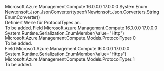 <Type Name="ProtocolTypes" FullName="Microsoft.Azure.Management.Compute.Models.ProtocolTypes">
  <TypeSignature Language="C#" Value="public enum ProtocolTypes" />
  <TypeSignature Language="ILAsm" Value=".class public auto ansi sealed ProtocolTypes extends System.Enum" />
  <TypeSignature Language="DocId" Value="T:Microsoft.Azure.Management.Compute.Models.ProtocolTypes" />
  <TypeSignature Language="VB.NET" Value="Public Enum ProtocolTypes" />
  <TypeSignature Language="F#" Value="type ProtocolTypes = " />
  <AssemblyInfo>
    <AssemblyName>Microsoft.Azure.Management.Compute</AssemblyName>
    <AssemblyVersion>16.0.0.0</AssemblyVersion>
    <AssemblyVersion>17.0.0.0</AssemblyVersion>
  </AssemblyInfo>
  <Base>
    <BaseTypeName>System.Enum</BaseTypeName>
  </Base>
  <Attributes>
    <Attribute>
      <AttributeName>Newtonsoft.Json.JsonConverter(typeof(Newtonsoft.Json.Converters.StringEnumConverter))</AttributeName>
    </Attribute>
  </Attributes>
  <Docs>
    <summary>
            Definiert Werte für ProtocolTypes an.
            </summary>
    <remarks>To be added.</remarks>
  </Docs>
  <Members>
    <Member MemberName="Http">
      <MemberSignature Language="C#" Value="Http" />
      <MemberSignature Language="ILAsm" Value=".field public static literal valuetype Microsoft.Azure.Management.Compute.Models.ProtocolTypes Http = int32(0)" />
      <MemberSignature Language="DocId" Value="F:Microsoft.Azure.Management.Compute.Models.ProtocolTypes.Http" />
      <MemberSignature Language="VB.NET" Value="Http" />
      <MemberSignature Language="F#" Value="Http = 0" Usage="Microsoft.Azure.Management.Compute.Models.ProtocolTypes.Http" />
      <MemberType>Field</MemberType>
      <AssemblyInfo>
        <AssemblyName>Microsoft.Azure.Management.Compute</AssemblyName>
        <AssemblyVersion>16.0.0.0</AssemblyVersion>
        <AssemblyVersion>17.0.0.0</AssemblyVersion>
      </AssemblyInfo>
      <Attributes>
        <Attribute>
          <AttributeName>System.Runtime.Serialization.EnumMember(Value="Http")</AttributeName>
        </Attribute>
      </Attributes>
      <ReturnValue>
        <ReturnType>Microsoft.Azure.Management.Compute.Models.ProtocolTypes</ReturnType>
      </ReturnValue>
      <MemberValue>0</MemberValue>
      <Docs>
        <summary>To be added.</summary>
      </Docs>
    </Member>
    <Member MemberName="Https">
      <MemberSignature Language="C#" Value="Https" />
      <MemberSignature Language="ILAsm" Value=".field public static literal valuetype Microsoft.Azure.Management.Compute.Models.ProtocolTypes Https = int32(1)" />
      <MemberSignature Language="DocId" Value="F:Microsoft.Azure.Management.Compute.Models.ProtocolTypes.Https" />
      <MemberSignature Language="VB.NET" Value="Https" />
      <MemberSignature Language="F#" Value="Https = 1" Usage="Microsoft.Azure.Management.Compute.Models.ProtocolTypes.Https" />
      <MemberType>Field</MemberType>
      <AssemblyInfo>
        <AssemblyName>Microsoft.Azure.Management.Compute</AssemblyName>
        <AssemblyVersion>16.0.0.0</AssemblyVersion>
        <AssemblyVersion>17.0.0.0</AssemblyVersion>
      </AssemblyInfo>
      <Attributes>
        <Attribute>
          <AttributeName>System.Runtime.Serialization.EnumMember(Value="Https")</AttributeName>
        </Attribute>
      </Attributes>
      <ReturnValue>
        <ReturnType>Microsoft.Azure.Management.Compute.Models.ProtocolTypes</ReturnType>
      </ReturnValue>
      <MemberValue>1</MemberValue>
      <Docs>
        <summary>To be added.</summary>
      </Docs>
    </Member>
  </Members>
</Type>